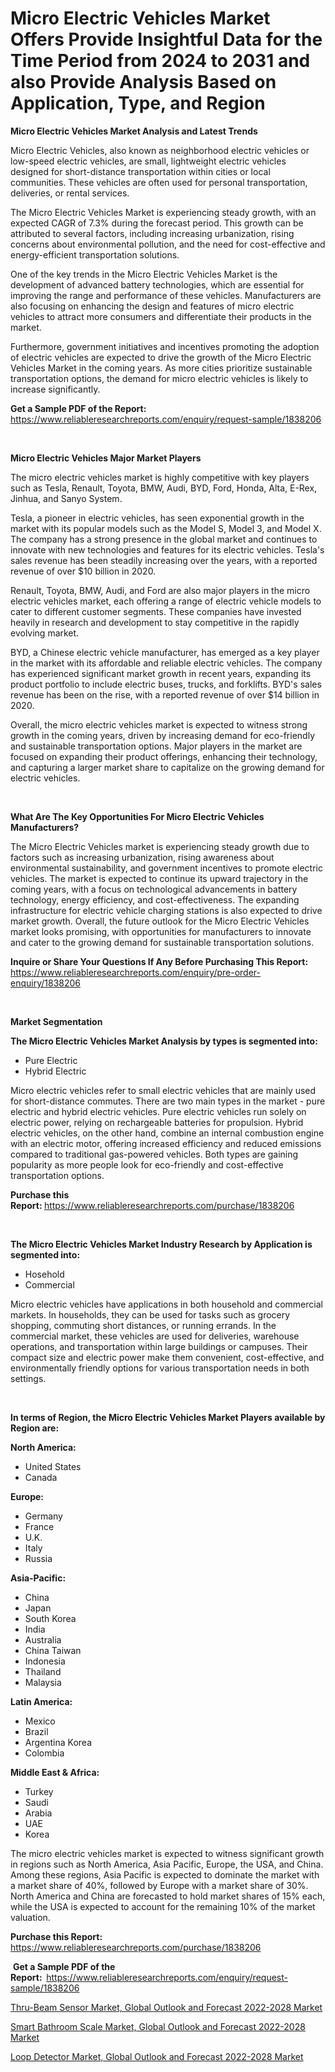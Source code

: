 <p><h1>Micro Electric Vehicles Market Offers Provide Insightful Data for the Time Period from 2024 to 2031 and also Provide Analysis Based on Application, Type, and Region</h1></p><p><strong>Micro Electric Vehicles Market Analysis and Latest Trends</strong></p>
<p><p>Micro Electric Vehicles, also known as neighborhood electric vehicles or low-speed electric vehicles, are small, lightweight electric vehicles designed for short-distance transportation within cities or local communities. These vehicles are often used for personal transportation, deliveries, or rental services.</p><p>The Micro Electric Vehicles Market is experiencing steady growth, with an expected CAGR of 7.3% during the forecast period. This growth can be attributed to several factors, including increasing urbanization, rising concerns about environmental pollution, and the need for cost-effective and energy-efficient transportation solutions.</p><p>One of the key trends in the Micro Electric Vehicles Market is the development of advanced battery technologies, which are essential for improving the range and performance of these vehicles. Manufacturers are also focusing on enhancing the design and features of micro electric vehicles to attract more consumers and differentiate their products in the market.</p><p>Furthermore, government initiatives and incentives promoting the adoption of electric vehicles are expected to drive the growth of the Micro Electric Vehicles Market in the coming years. As more cities prioritize sustainable transportation options, the demand for micro electric vehicles is likely to increase significantly.</p></p>
<p><strong>Get a Sample PDF of the Report:&nbsp;</strong> <a href="https://www.reliableresearchreports.com/enquiry/request-sample/1838206">https://www.reliableresearchreports.com/enquiry/request-sample/1838206</a></p>
<p>&nbsp;</p>
<p><strong>Micro Electric Vehicles Major Market Players</strong></p>
<p><p>The micro electric vehicles market is highly competitive with key players such as Tesla, Renault, Toyota, BMW, Audi, BYD, Ford, Honda, Alta, E-Rex, Jinhua, and Sanyo System. </p><p>Tesla, a pioneer in electric vehicles, has seen exponential growth in the market with its popular models such as the Model S, Model 3, and Model X. The company has a strong presence in the global market and continues to innovate with new technologies and features for its electric vehicles. Tesla's sales revenue has been steadily increasing over the years, with a reported revenue of over $10 billion in 2020.</p><p>Renault, Toyota, BMW, Audi, and Ford are also major players in the micro electric vehicles market, each offering a range of electric vehicle models to cater to different customer segments. These companies have invested heavily in research and development to stay competitive in the rapidly evolving market. </p><p>BYD, a Chinese electric vehicle manufacturer, has emerged as a key player in the market with its affordable and reliable electric vehicles. The company has experienced significant market growth in recent years, expanding its product portfolio to include electric buses, trucks, and forklifts. BYD's sales revenue has been on the rise, with a reported revenue of over $14 billion in 2020.</p><p>Overall, the micro electric vehicles market is expected to witness strong growth in the coming years, driven by increasing demand for eco-friendly and sustainable transportation options. Major players in the market are focused on expanding their product offerings, enhancing their technology, and capturing a larger market share to capitalize on the growing demand for electric vehicles.</p></p>
<p>&nbsp;</p>
<p><strong>What Are The Key Opportunities For Micro Electric Vehicles Manufacturers?</strong></p>
<p><p>The Micro Electric Vehicles market is experiencing steady growth due to factors such as increasing urbanization, rising awareness about environmental sustainability, and government incentives to promote electric vehicles. The market is expected to continue its upward trajectory in the coming years, with a focus on technological advancements in battery technology, energy efficiency, and cost-effectiveness. The expanding infrastructure for electric vehicle charging stations is also expected to drive market growth. Overall, the future outlook for the Micro Electric Vehicles market looks promising, with opportunities for manufacturers to innovate and cater to the growing demand for sustainable transportation solutions.</p></p>
<p><strong>Inquire or Share Your Questions If Any Before Purchasing This Report:</strong> <a href="https://www.reliableresearchreports.com/enquiry/pre-order-enquiry/1838206">https://www.reliableresearchreports.com/enquiry/pre-order-enquiry/1838206</a></p>
<p>&nbsp;</p>
<p><strong>Market Segmentation</strong></p>
<p><strong>The Micro Electric Vehicles Market Analysis by types is segmented into:</strong></p>
<p><ul><li>Pure Electric</li><li>Hybrid Electric</li></ul></p>
<p><p>Micro electric vehicles refer to small electric vehicles that are mainly used for short-distance commutes. There are two main types in the market - pure electric and hybrid electric vehicles. Pure electric vehicles run solely on electric power, relying on rechargeable batteries for propulsion. Hybrid electric vehicles, on the other hand, combine an internal combustion engine with an electric motor, offering increased efficiency and reduced emissions compared to traditional gas-powered vehicles. Both types are gaining popularity as more people look for eco-friendly and cost-effective transportation options.</p></p>
<p><strong>Purchase this Report:&nbsp;</strong><a href="https://www.reliableresearchreports.com/purchase/1838206">https://www.reliableresearchreports.com/purchase/1838206</a></p>
<p>&nbsp;</p>
<p><strong>The Micro Electric Vehicles Market Industry Research by Application is segmented into:</strong></p>
<p><ul><li>Hosehold</li><li>Commercial</li></ul></p>
<p><p>Micro electric vehicles have applications in both household and commercial markets. In households, they can be used for tasks such as grocery shopping, commuting short distances, or running errands. In the commercial market, these vehicles are used for deliveries, warehouse operations, and transportation within large buildings or campuses. Their compact size and electric power make them convenient, cost-effective, and environmentally friendly options for various transportation needs in both settings.</p></p>
<p>&nbsp;</p>
<p><strong>In terms of Region, the Micro Electric Vehicles Market Players available by Region are:</strong></p>
<p>
    <p> <strong> North America: </strong>
        <ul>
            <li>United States</li>
            <li>Canada</li>
        </ul>
        </p> 
    <p> <strong> Europe: </strong>
        <ul>
            <li>Germany</li>
            <li>France</li>
            <li>U.K.</li>
            <li>Italy</li>
            <li>Russia</li>
        </ul>
        </p> 
    <p> <strong> Asia-Pacific: </strong>
        <ul>
            <li>China</li>
            <li>Japan</li>
            <li>South Korea</li>
            <li>India</li>
            <li>Australia</li>
            <li>China Taiwan</li>
            <li>Indonesia</li>
            <li>Thailand</li>
            <li>Malaysia</li>
        </ul>
        </p> 
    <p> <strong> Latin America: </strong>
        <ul>
            <li>Mexico</li>
            <li>Brazil</li>
            <li>Argentina Korea</li>
            <li>Colombia</li>
        </ul>
        </p> 
    <p> <strong> Middle East & Africa: </strong>
        <ul>
            <li>Turkey</li>
            <li>Saudi</li>
            <li>Arabia</li>
            <li>UAE</li>
            <li>Korea</li>
        </ul>
    </p>
    </p>
<p><p>The micro electric vehicles market is expected to witness significant growth in regions such as North America, Asia Pacific, Europe, the USA, and China. Among these regions, Asia Pacific is expected to dominate the market with a market share of 40%, followed by Europe with a market share of 30%. North America and China are forecasted to hold market shares of 15% each, while the USA is expected to account for the remaining 10% of the market valuation.</p></p>
<p><strong>Purchase this Report: </strong><a href="https://www.reliableresearchreports.com/purchase/1838206">https://www.reliableresearchreports.com/purchase/1838206</a></p>
<p>&nbsp;<strong>Get a Sample PDF of the Report:&nbsp;&nbsp;</strong><a href="https://www.reliableresearchreports.com/enquiry/request-sample/1838206">https://www.reliableresearchreports.com/enquiry/request-sample/1838206</a></p>
<p><strong></strong></p>
<p><p><a href="https://view.publitas.com/reportprime-1/thru-beam-sensor-market-global-outlook-and-forecast-2022-2028-market-size-2023-2030-global-industrial-analysis-key-geographical-regions-market-share-top-key-players-product-types-and-forecast-research-report/">Thru-Beam Sensor Market, Global Outlook and Forecast 2022-2028 Market</a></p><p><a href="https://view.publitas.com/reportprime-1/smart-bathroom-scale-market-global-outlook-and-forecast-2022-2028-market-size-share-trends-analysis-report-by-application-regional-outlook-competitive-strategies-and-segment-forecasts-2023-2030/">Smart Bathroom Scale Market, Global Outlook and Forecast 2022-2028 Market</a></p><p><a href="https://view.publitas.com/reportprime-1/loop-detector-market-global-outlook-and-forecast-2022-2028-market-share-market-new-trends-analysis-report-by-type-by-application-by-end-use-by-region-and-segment-forecasts-2023-2030/">Loop Detector Market, Global Outlook and Forecast 2022-2028 Market</a></p></p>